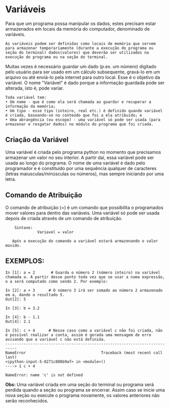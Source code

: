 # Variáveis

Para que um programa possa manipular os dados, estes precisam estar armazenados em locais da memória do computador, denominado de variáveis.
``` 
As variáveis podem ser definidas como locais de memória que servem para armazenar temporariamente (durante a execução do programa ou seção do terminal) dados(valores) que deverão ser utilizados na execução do programa ou na seção do terminal.
```
Muitas vezes é necessário guardar um dado (p.ex. um número) digitado pelo usuário para ser usado em um cálculo subsequente, gravá-lo em um arquivo ou até enviá-lo pela internet para outro local. Esse
é o objetivo da variável. O nome "Variável" é dado porque a informação guardada pode ser alterada, isto é, pode variar.
```
Toda variável tem:
• Um nome - que é como ela será chamada ao guardar e recuperar a informação da memória;
• Um tipo - esse tipo (inteiro, real etc.) é definido quando variável é criada, baseando-se no conteúdo que foi a ela atribuído; e
• Uma abrangência (ou escopo) - uma variável só pode ser usada (para armazenar e resgatar dados) no módulo do programa que foi criada.
```
## Criação da Variável
Uma variável é criada pelo programa python no momento que precisamos armazenar um valor no seu interior. A partir daí, essa variável pode ser usada ao longo do programa.
O nome de uma variável é dado pelo programador e é constituído por uma sequência qualquer de caracteres (letras maiusculas/minúsculas ou números), mas sempre iniciando por uma letra.

## Comando de Atribuição
O comando de atribuição (=) é um comando que possibilita o programados mover valores para dentro das variáveis. Uma variável só pode ser usada depois de criada através de um comando de
atribuição. 
```
    Sintaxe:
              Variavel = valor
              
   Após a execução do comando a variável estará armazenando o valor movido.
```
## EXEMPLOS:
```
In [1]: a = 2       # Guarda o número 2 (número inteiro) na variável chamada a. A partir desse ponto toda vez que se usar a numa expressão,                 o a será computado como sendo 2. Por exemplo:

In [2]: a + 3      # O número 3 irá ser somado ao número 2 armazenado em a, dando o resultado 5.
Out[2]: 5

In [3]: b = 3.2

In [4]: b - 1.1
Out[4]: 2.1

In [5]: c + 4      # Nesse caso como a variável c não foi criada, não é possível realizar a conta, assim é gerada uma mensagem de erro                      avisando que a variável c não está definida. 
---------------------------------------------------------------------------
NameError                                 Traceback (most recent call last)
<ipython-input-5-8271c808b9af> in <module>()
----> 1 c + 4

NameError: name 'c' is not defined
```
**Obs:** Uma variável criada em uma seção do terminal ou programa será perdida quando a seção ou programa se encerrar. 
Assim caso se inicie uma nova seção ou execute o programa novamente, os valores anteriores não serão reconhecidos.
